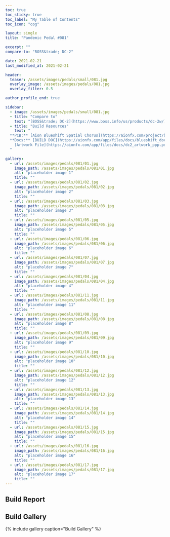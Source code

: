```yaml
---
toc: true
toc_sticky: true
toc_label: "My Table of Contents"
toc_icon: "cog"

layout: single
title: "Pandemic Pedal #081"

excerpt: ""
compare-to: "BOSS&trade; DC-2"

date: 2021-02-21
last_modified_at: 2021-02-21

header:
  teaser: /assets/images/pedals/small/081.jpg
  overlay_image: /assets/images/pedals/081.jpg
  overlay_filter: 0.5

author_profile_end: true

sidebar:
  - image: /assets/images/pedals/small/081.jpg
  - title: "Compare to"
    text: "[BOSS&trade; DC-2](https://www.boss.info/us/products/dc-2w/)"
  - title: "Build Resources"
    text: "
  **PCB:** [Aion Blueshift Spatial Chorus](https://aionfx.com/project/blueshift-spatial-chorus/)<br>
  **Docs:** [BUILD DOC](https://aionfx.com/app/files/docs/blueshift_documentation.pdf), 
    [Artwork File](https://aionfx.com/app/files/docs/dc2_artwork_ppp.pdf)
  "

gallery:
  - url: /assets/images/pedals/081/01.jpg
    image_path: /assets/images/pedals/081/01.jpg
    alt: "placeholder image 1"
    title: ""
  - url: /assets/images/pedals/081/02.jpg
    image_path: /assets/images/pedals/081/02.jpg
    alt: "placeholder image 2"
    title: ""
  - url: /assets/images/pedals/081/03.jpg
    image_path: /assets/images/pedals/081/03.jpg
    alt: "placeholder image 3"
    title: ""
  - url: /assets/images/pedals/081/05.jpg
    image_path: /assets/images/pedals/081/05.jpg
    alt: "placeholder image 5"
    title: ""
  - url: /assets/images/pedals/081/06.jpg
    image_path: /assets/images/pedals/081/06.jpg
    alt: "placeholder image 6"
    title: ""
  - url: /assets/images/pedals/081/07.jpg
    image_path: /assets/images/pedals/081/07.jpg
    alt: "placeholder image 7"
    title: ""
  - url: /assets/images/pedals/081/04.jpg
    image_path: /assets/images/pedals/081/04.jpg
    alt: "placeholder image 4"
    title: ""
  - url: /assets/images/pedals/081/11.jpg
    image_path: /assets/images/pedals/081/11.jpg
    alt: "placeholder image 11"
    title: ""
  - url: /assets/images/pedals/081/08.jpg
    image_path: /assets/images/pedals/081/08.jpg
    alt: "placeholder image 8"
    title: ""
  - url: /assets/images/pedals/081/09.jpg
    image_path: /assets/images/pedals/081/09.jpg
    alt: "placeholder image 9"
    title: ""
  - url: /assets/images/pedals/081/10.jpg
    image_path: /assets/images/pedals/081/10.jpg
    alt: "placeholder image 10"
    title: ""
  - url: /assets/images/pedals/081/12.jpg
    image_path: /assets/images/pedals/081/12.jpg
    alt: "placeholder image 12"
    title: ""
  - url: /assets/images/pedals/081/13.jpg
    image_path: /assets/images/pedals/081/13.jpg
    alt: "placeholder image 13"
    title: ""
  - url: /assets/images/pedals/081/14.jpg
    image_path: /assets/images/pedals/081/14.jpg
    alt: "placeholder image 14"
    title: ""
  - url: /assets/images/pedals/081/15.jpg
    image_path: /assets/images/pedals/081/15.jpg
    alt: "placeholder image 15"
    title: ""
  - url: /assets/images/pedals/081/16.jpg
    image_path: /assets/images/pedals/081/16.jpg
    alt: "placeholder image 16"
    title: ""
  - url: /assets/images/pedals/081/17.jpg
    image_path: /assets/images/pedals/081/17.jpg
    alt: "placeholder image 17"
    title: ""
---
```


## Build Report ##

## Build Gallery ##

{% include gallery caption="Build Gallery" %}